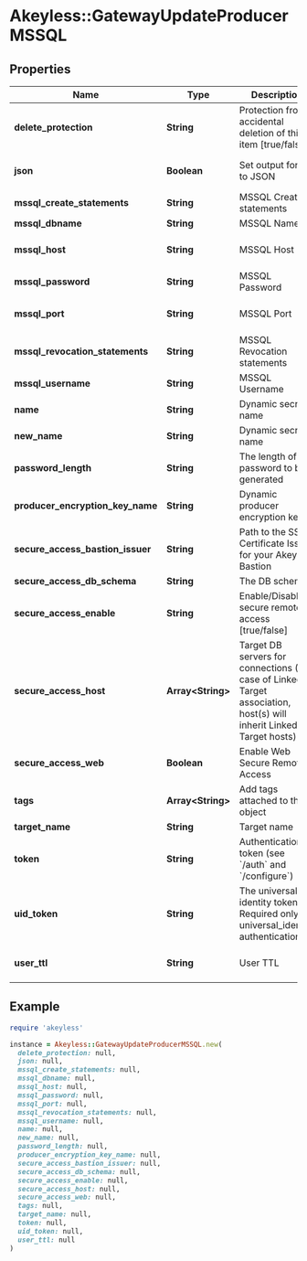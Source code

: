 # Akeyless::GatewayUpdateProducerMSSQL

## Properties

| Name | Type | Description | Notes |
| ---- | ---- | ----------- | ----- |
| **delete_protection** | **String** | Protection from accidental deletion of this item [true/false] | [optional] |
| **json** | **Boolean** | Set output format to JSON | [optional][default to false] |
| **mssql_create_statements** | **String** | MSSQL Creation statements | [optional] |
| **mssql_dbname** | **String** | MSSQL Name | [optional] |
| **mssql_host** | **String** | MSSQL Host | [optional][default to &#39;127.0.0.1&#39;] |
| **mssql_password** | **String** | MSSQL Password | [optional] |
| **mssql_port** | **String** | MSSQL Port | [optional][default to &#39;1433&#39;] |
| **mssql_revocation_statements** | **String** | MSSQL Revocation statements | [optional] |
| **mssql_username** | **String** | MSSQL Username | [optional] |
| **name** | **String** | Dynamic secret name |  |
| **new_name** | **String** | Dynamic secret name | [optional] |
| **password_length** | **String** | The length of the password to be generated | [optional] |
| **producer_encryption_key_name** | **String** | Dynamic producer encryption key | [optional] |
| **secure_access_bastion_issuer** | **String** | Path to the SSH Certificate Issuer for your Akeyless Bastion | [optional] |
| **secure_access_db_schema** | **String** | The DB schema | [optional] |
| **secure_access_enable** | **String** | Enable/Disable secure remote access [true/false] | [optional] |
| **secure_access_host** | **Array&lt;String&gt;** | Target DB servers for connections (In case of Linked Target association, host(s) will inherit Linked Target hosts) | [optional] |
| **secure_access_web** | **Boolean** | Enable Web Secure Remote Access | [optional][default to false] |
| **tags** | **Array&lt;String&gt;** | Add tags attached to this object | [optional] |
| **target_name** | **String** | Target name | [optional] |
| **token** | **String** | Authentication token (see &#x60;/auth&#x60; and &#x60;/configure&#x60;) | [optional] |
| **uid_token** | **String** | The universal identity token, Required only for universal_identity authentication | [optional] |
| **user_ttl** | **String** | User TTL | [optional][default to &#39;60m&#39;] |

## Example

```ruby
require 'akeyless'

instance = Akeyless::GatewayUpdateProducerMSSQL.new(
  delete_protection: null,
  json: null,
  mssql_create_statements: null,
  mssql_dbname: null,
  mssql_host: null,
  mssql_password: null,
  mssql_port: null,
  mssql_revocation_statements: null,
  mssql_username: null,
  name: null,
  new_name: null,
  password_length: null,
  producer_encryption_key_name: null,
  secure_access_bastion_issuer: null,
  secure_access_db_schema: null,
  secure_access_enable: null,
  secure_access_host: null,
  secure_access_web: null,
  tags: null,
  target_name: null,
  token: null,
  uid_token: null,
  user_ttl: null
)
```


